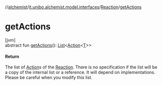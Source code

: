 //[alchemist](../../../index.md)/[it.unibo.alchemist.model.interfaces](../index.md)/[Reaction](index.md)/[getActions](get-actions.md)

# getActions

[jvm]\
abstract fun [getActions](get-actions.md)(): [List](https://docs.oracle.com/javase/8/docs/api/java/util/List.html)<[Action](../-action/index.md)<[T](../-action/index.md)>>

#### Return

The list of [Action](../-action/index.md)s of the [Reaction](index.md). There is no specification if the list will be a copy of the internal list or a reference. It will depend on implementations. Please be careful when you modify this list.
